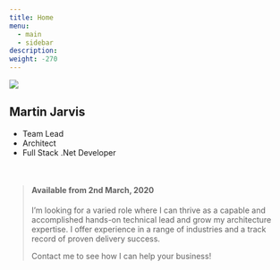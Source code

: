 ```yaml
---
title: Home
menu:
  - main
  - sidebar
description: 
weight: -270
---
```

<img src="/images/martin2020_300x300.jpg" class="profile" />

<section class="summary">

# Martin Jarvis

* Team Lead
* Architect
* Full Stack .Net Developer

</section>
<br class="clear" />

> #### Available from 2nd March, 2020
> I’m looking for a varied role where I can thrive as a capable and accomplished
> hands-on technical lead and grow my architecture expertise. I offer experience in
> a range of industries and a track record of proven delivery success.
> 
> Contact me to see how I can help your business!
